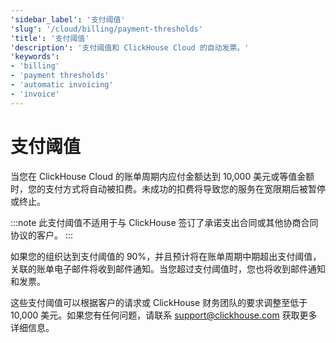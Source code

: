 ```yaml
---
'sidebar_label': '支付阈值'
'slug': '/cloud/billing/payment-thresholds'
'title': '支付阈值'
'description': '支付阈值和 ClickHouse Cloud 的自动发票。'
'keywords':
- 'billing'
- 'payment thresholds'
- 'automatic invoicing'
- 'invoice'
---
```



# 支付阈值

当您在 ClickHouse Cloud 的账单周期内应付金额达到 10,000 美元或等值金额时，您的支付方式将自动被扣费。未成功的扣费将导致您的服务在宽限期后被暂停或终止。

:::note
此支付阈值不适用于与 ClickHouse 签订了承诺支出合同或其他协商合同协议的客户。
:::

如果您的组织达到支付阈值的 90%，并且预计将在账单周期中期超出支付阈值，关联的账单电子邮件将收到邮件通知。当您超过支付阈值时，您也将收到邮件通知和发票。

这些支付阈值可以根据客户的请求或 ClickHouse 财务团队的要求调整至低于 10,000 美元。如果您有任何问题，请联系 support@clickhouse.com 获取更多详细信息。
